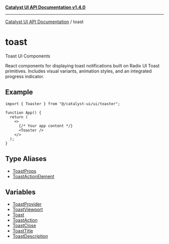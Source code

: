 [**Catalyst UI API Documentation v1.4.0**](../README.md)

---

[Catalyst UI API Documentation](../README.md) / toast

# toast

Toast UI Components

React components for displaying toast notifications built on Radix UI Toast primitives.
Includes visual variants, animation styles, and an integrated progress indicator.

## Example

```tsx
import { Toaster } from "@/catalyst-ui/ui/toaster";

function App() {
  return (
    <>
      {/* Your app content */}
      <Toaster />
    </>
  );
}
```

## Type Aliases

- [ToastProps](type-aliases/ToastProps.md)
- [ToastActionElement](type-aliases/ToastActionElement.md)

## Variables

- [ToastProvider](variables/ToastProvider.md)
- [ToastViewport](variables/ToastViewport.md)
- [Toast](variables/Toast.md)
- [ToastAction](variables/ToastAction.md)
- [ToastClose](variables/ToastClose.md)
- [ToastTitle](variables/ToastTitle.md)
- [ToastDescription](variables/ToastDescription.md)
